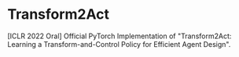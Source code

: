 # Transform2Act
[ICLR 2022 Oral] Official PyTorch Implementation of "Transform2Act: Learning a Transform-and-Control Policy for Efficient Agent Design".
